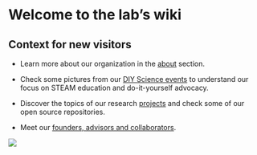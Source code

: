 # Welcome to the lab’s wiki 

## Context for new visitors

* Learn more about our organization in the [about](about.md) section.

* Check some pictures from our [DIY Science events](media.md) to understand our focus on STEAM education and do-it-yourself advocacy.  

* Discover the topics of our research [projects](projects.md) and check some of our open source repositories.

* Meet our [founders, advisors and collaborators](team.md).

![](https://wiki.xmunch.com/images/sciartlogo.png)